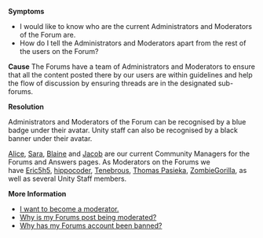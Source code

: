 

**Symptoms**


- I would like to know who are the current Administrators and Moderators of the Forum are.
- How do I tell the Administrators and Moderators apart from the rest of the users on the Forum?



**Cause** The Forums have a team of Administrators and Moderators to ensure that all the content posted there by our users are within guidelines and help the flow of discussion by ensuring threads are in the designated sub-forums.



**Resolution**



Administrators and Moderators of the Forum can be recognised by a blue badge under their avatar. Unity staff can also be recognised by a black banner under their avatar.



[Alice](http://forum.unity3d.com/members/aliceingameland.1102772/), [Sara](http://forum.unity3d.com/members/saracecilia.654354/), [Blaine](https://forum.unity3d.com/members/buhlaine.1051746/) and [Jacob](https://forum.unity3d.com/members/jacob_unity.1249833/) are our current Community Managers for the Forums and Answers pages. As Moderators on the Forums we have [Eric5h5](http://forum.unity3d.com/members/eric5h5.819/), [hippocoder](http://forum.unity3d.com/members/hippocoder.17948/), [Tenebrous](http://forum.unity3d.com/members/tenebrous.55259/), [Thomas Pasieka](http://forum.unity3d.com/members/thomas-pasieka.334/), [ZombieGorilla](https://forum.unity3d.com/members/zombiegorilla.105706/), as well as several Unity Staff members.



**More Information**


- [I want to become a moderator.](/hc/en-us/articles/210036883-I-want-to-become-a-Moderator)
- [Why is my Forums post being moderated?](/hc/en-us/articles/209622673-Why-is-my-Forums-post-being-moderated-)
- [Why has my Forums account been banned?](/hc/en-us/articles/206081576-Why-has-my-Forums-account-been-banned-)





